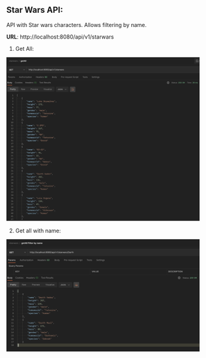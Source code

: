 ## Star Wars API:

API with Star wars characters. Allows filtering by name.

**URL**:
http://localhost:8080/api/v1/starwars

1. Get All:

![getAll.png](src%2Fmain%2Fresources%2Fstatic%2Fimg%2FgetAll.png)

2. Get all with name:

![getByName.png](src%2Fmain%2Fresources%2Fstatic%2Fimg%2FgetByName.png)